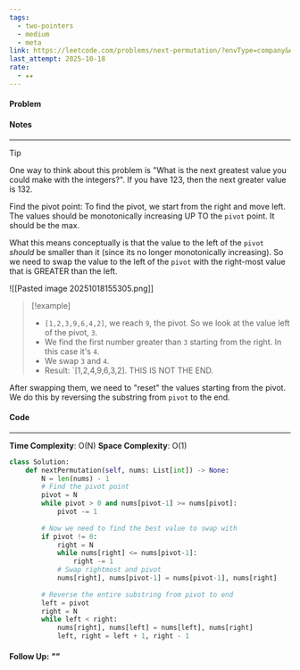 ```yaml
---
tags:
  - two-pointers
  - medium
  - meta
link: https://leetcode.com/problems/next-permutation/?envType=company&envId=facebook&favoriteSlug=facebook-thirty-days
last_attempt: 2025-10-18
rate:
  - ★★
---
```

#### Problem


#### Notes
---
>[!tip] 
>One way to think about this problem is "What is the next greatest value you could make with the integers?". If you have 123, then the next greater value is 132.

Find the pivot point:
To find the pivot, we start from the right and move left. The values should be monotonically increasing UP TO the `pivot` point. It should be the max.

What this means conceptually is that the value to the left of the `pivot` _should_ be smaller than it (since its no longer monotonically increasing). So we need to swap the value to the left of the `pivot` with the right-most value that is GREATER than the left.

![[Pasted image 20251018155305.png]]

>[!example]
>- `[1,2,3,9,6,4,2]`, we reach `9`, the pivot. So we look at the value left of the pivot, `3`.
>- We find the first number greater than `3` starting from the right. In this case it's `4`. 
>- We swap `3` and `4`.
>- Result: `[1,2,4,9,6,3,2]. THIS IS NOT THE END.


After swapping them, we need to "reset" the values starting from the pivot. We do this by reversing the substring from `pivot` to the end.

#### Code
---
**Time Complexity**: O(N)
**Space Complexity**: O(1)

```python
class Solution:
    def nextPermutation(self, nums: List[int]) -> None:
        N = len(nums) - 1
        # Find the pivot point
        pivot = N
        while pivot > 0 and nums[pivot-1] >= nums[pivot]:
            pivot -= 1
        
        # Now we need to find the best value to swap with
        if pivot != 0:
            right = N
            while nums[right] <= nums[pivot-1]:
                right -= 1
            # Swap rightmost and pivot
            nums[right], nums[pivot-1] = nums[pivot-1], nums[right]
        
        # Reverse the entire substring from pivot to end
        left = pivot
        right = N
        while left < right:
            nums[right], nums[left] = nums[left], nums[right]
            left, right = left + 1, right - 1
```


#### Follow Up: *""*

```python

```